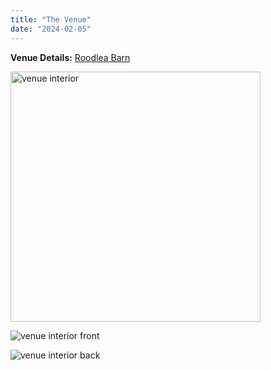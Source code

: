 ```yaml
---
title: "The Venue"
date: "2024-02-05"
---
```


**Venue Details:**
[Roodlea Barn](https://roodleabarn.co.uk/)

<img src="images/../public/images/venue_1.jpeg" alt="venue interior" width="400" height="400">

![venue interior front](https://roodleabarn.co.uk/wp-content/uploads/2024/01/Roodlea-062-3-640x427.jpg)

![venue interior back](https://roodleabarn.co.uk/wp-content/uploads/2020/12/roodleabarn-32-of-63-1-960x648.jpg)

